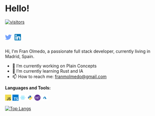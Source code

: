 # Hello!

[![visitors](https://visitor-badge.glitch.me/badge?page_id=alvarodl.alvarodl)](https://visitor-badge.glitch.me/badge?page_id=franmolmedo.franmolmedo)

<br />

<a href="https://twitter.com/fmolmedo">
  <img align="left" alt="Francisco M. Olmedo Bueno | Twitter" height="21px" width="21px" src="https://raw.githubusercontent.com/franmolmedo/franmolmedo/master/assets/twitter.svg" />
</a>
<a href="https://www.linkedin.com/in/francisco-manuel-olmedo-bueno-a5a113193/">
  <img align="left" alt="Francisco M. Olmedo Bueno | Linkedin" height="21px" width="21px" style="margin-left: 10px" src="https://raw.githubusercontent.com/franmolmedo/franmolmedo/master/assets/linkedin.svg" />
</a>

<br />
<br />

Hi, I'm Fran Olmedo, a passionate full stack developer, currently living in Madrid, Spain.

- 🔭 I’m currently working on Plain Concepts
- 🌱 I’m currently learning Rust and IA
- 📫 How to reach me: franmolmedo@gmail.com

**Languages and Tools:**

<code><img height="20" src="https://raw.githubusercontent.com/github/explore/80688e429a7d4ef2fca1e82350fe8e3517d3494d/topics/javascript/javascript.png"></code>
<code><img height="20" src="https://raw.githubusercontent.com/github/explore/80688e429a7d4ef2fca1e82350fe8e3517d3494d/topics/typescript/typescript.png"></code>
<code><img height="20" src="https://raw.githubusercontent.com/github/explore/80688e429a7d4ef2fca1e82350fe8e3517d3494d/topics/react/react.png"></code>
<code><img height="20" src="https://raw.githubusercontent.com/github/explore/80688e429a7d4ef2fca1e82350fe8e3517d3494d/topics/python/python.png"></code>
<code><img height="20" src="https://raw.githubusercontent.com/github/explore/5c058a388828bb5fde0bcafd4bc867b5bb3f26f3/topics/dotnet/dotnet.png"></code>
<code><img height="20" src="https://raw.githubusercontent.com/github/explore/80688e429a7d4ef2fca1e82350fe8e3517d3494d/topics/azure/azure.png"></code>

[![Top Langs](https://github-readme-stats.vercel.app/api/top-langs/?username=franmolmedo&theme=material-palenight)](https://github.com/anuraghazra/github-readme-stats)
